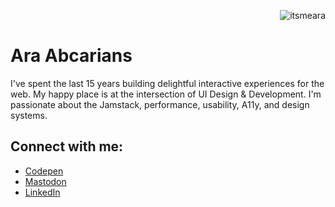 <p align="right">
  <img src="https://komarev.com/ghpvc/?username=itsmeara&label=Profile%20views&color=0e75b6&style=flat" alt="itsmeara" />
</p>

<h1>Ara Abcarians</h1>
<p>I've spent the last 15 years building delightful interactive experiences for the web. My happy place is at the intersection of UI Design & Development. I'm passionate about the Jamstack, performance, usability, A11y, and design systems.</p>


<h2 align="left">Connect with me:</h2>
<ul>
  <li><a href="https://codepen.io/itsmeara" target="blank">Codepen</a></li>
  <li><a href="https://mastodon.social/@itsmeara" target="blank">Mastodon</a></li>
  <li><a href="https://linkedin.com/in/arala" target="blank">LinkedIn</a></li>
</ul>


